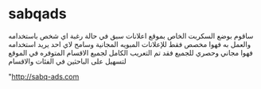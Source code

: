 sabqads
=======

ساقوم بوضع السكربت الخاص بموقع اعلانات سبق في حالة رغبة اي شخص باستخدامه والعمل به فهوا مخصص فقط للإعلانات المبويه المجانية   وسامح لاي احد يريد استخدامه فهوا مجاني وحصري للجميع فقد تم التعريب الكامل لجميع الاقسام المتوفره في الموقع لتسهيل على الباحثين في الفئات والاقسام 

"http://sabq-ads.com
